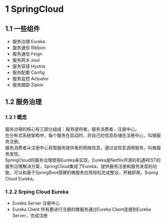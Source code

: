 # 1 SpringCloud
## 1.1 一些组件  
- 服务治理 Eureka
- 服务通信 Ribbon
- 服务通信 Feign
- 服务网关 zuul
- 服务容错 Hystrix
- 服务配置 Config
- 服务监控 Actuator
- 服务跟踪 Zipkin

## 1.2 服务治理  
### 1.2.1 概念  
服务治理的核心有三部分组成：服务提供者，服务消费者，注册中心。  
在分布式系统架构中，每个服务在启动时，将自己的信息存储在注册中心，叫做服务注册。  
服务消费者从注册中心获取服务提供者的网络信息，通过该信息调用服务，叫做服务发现。  
SpringCloud的服务治理使用Eureka来实现，Eureka是Netflix开源的机遇REST的服务治理解决方案，SpringCloud集成了Eureka，提供服务注册和服务发现的功能，可以和基于SpringBoot搭建的微服务应用轻松完成整合，开箱即用，Srping Cloud Eureka。

### 1.2.2 Srping Cloud Eureka  
- Eureka Server 注册中心
- Eureka Client 所有要进行注册的微服务通过Eureka Client连接到Eureka Server，完成注册